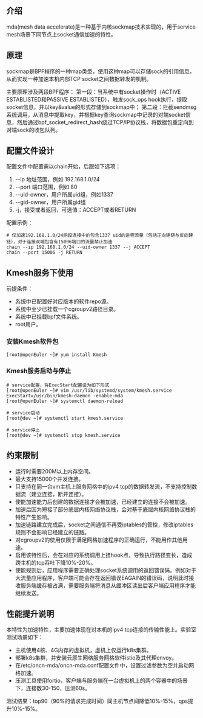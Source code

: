 ## 介绍

mda(mesh data accelerate)是一种基于内核sockmap技术实现的，用于service mesh场景下同节点上socket通信加速的特性。

## 原理
sockmap是BPF程序的一种map类型，使用这种map可以存储sock的引用信息，从而实现一种加速本机内部TCP socket之间数据转发的机制。

主要原理涉及两段BPF程序：
第一段：当系统中有socket操作时（ACTIVE ESTABLISTED和PASSIVE ESTABLISTED），触发sock_ops hook执行，提取socket信息，并以key&value的形式存储到sockmap中；
第二段：拦截sendmsg系统调用，从消息中提取key，并根据key查询sockmap中记录的对端socket信息，然后通过bpf_socket_redirect_hash绕过TCP/IP协议栈，将数据包重定向到对端sock的收包队列。

## 配置文件设计

配置文件中配置需以chain开始，后跟如下选项：
1. --ip 地址范围，例如 192.168.1.0/24
2. --port 端口范围，例如 80
3. --uid-owner，用户所属uid组，例如1337
4. --gid-owner，用户所属gid组
5. -j，接受或者返回，可选值：ACCEPT或者RETURN

配置示例：
```
# 仅加速192.168.1.0/24网段连接中的包含1337 uid的进程流量（包括正向建链与反向建链），对于连接双端包含有15006端口的流量禁止加速
chain --ip 192.168.1.0/24 --uid-owner 1337 --j ACCEPT
chain --port 15006 -j RETURN

```

## Kmesh服务下使用

前提条件：
* 系统中已配置好对应版本的软件repo源。
* 系统中至少已挂载一个cgroupv2路径目录。
* 系统中已挂载bpf文件系统。
* root用户。

### 安装Kmesh软件包

```shell
[root@openEuler ~]# yum install Kmesh
```

### Kmesh服务启动与停止

```shell
# service配置，将ExecStart配置设为如下形式
[root@openEuler ~]# vim /usr/lib/systemd/system/kmesh.service
ExecStart=/usr/bin/kmesh-daemon -enable-mda
[root@openEuler ~]# systemctl daemon-reload

# service启动
[root@dev ~]# systemctl start kmesh.service

# service停止
[root@dev ~]# systemctl stop kmesh.service
```

## 约束限制

* 运行时需要200M以上内存空间。
* 最大支持15000个并发连接。
* 只支持在同一台vm主机上服务网格中的ipv4 tcp的数据转发流，不支持控制数据流（建立连接，断开连接）。
* 使能加速能力后创建的数据连接才会被加速，已经建立的连接不会被加速。
* 加速后因为短接了部分底层内核网络协议栈，会对基于底层内核网络协议栈的特性产生影响。
* 加速链路建立完成后，socket之间通信不再受iptables的管控，修改iptables规则不会影响已经建立的链路。
* 对cgroupv2的使用仅限于满足网格加速程序的正确运行，不能用作其他用途。
* 启用该特性后，会在对应的系统调用上挂hook点，导致执行路径变长，造成跨主机的tcp吞吐下降10%-20%。
* 使能规则后，应用程序需要正确处理socket系统调用的返回错误码。例如对于大流量应用程序，客户端可能会存在返回错误EAGAIN的错误码，说明此时接收服务端缓存被占满，需要服务端将消息从缓冲区读出后客户端应用程序才能继续发送。

## 性能提升说明

本特性为加速特性，主要加速体现在对本机的ipv4 tcp连接的传输性能上。实验室测试场景如下：
* 主机使用4核、4G内存的虚拟机，虚机上仅运行k8s集群。
* 部署k8s集群，并安装云原生网络服务网格软件istio及其代理envoy。
* 在/etc/oncn-mda/oncn-mda.conf配置文件中，设置过滤参数为空并启动网格加速。
* 压测工具使用fortio，客户端与服务端在一台虚拟机上的两个容器中的场景下，连接数30-150，压测60s。

测试结果：top90（90%的请求完成时间）同主机节点间降低10%-15%，qps提升10%-15%。
